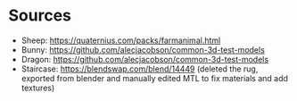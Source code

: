 # Sources

- Sheep: https://quaternius.com/packs/farmanimal.html
- Bunny: https://github.com/alecjacobson/common-3d-test-models
- Dragon: https://github.com/alecjacobson/common-3d-test-models
- Staircase: https://blendswap.com/blend/14449 (deleted the rug, exported from blender and manually edited MTL to fix materials and add textures)
